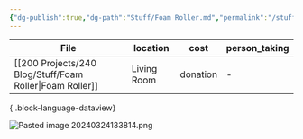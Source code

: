 ```yaml
---
{"dg-publish":true,"dg-path":"Stuff/Foam Roller.md","permalink":"/stuff/foam-roller/"}
---
```


| File                                                        | location    | cost     | person_taking |
| ----------------------------------------------------------- | ----------- | -------- | ------------- |
| [[200 Projects/240 Blog/Stuff/Foam Roller\|Foam Roller]] | Living Room | donation | \-            |

{ .block-language-dataview}

![Pasted image 20240324133814.png](/img/user/Attachments/Pasted%20image%2020240324133814.png)